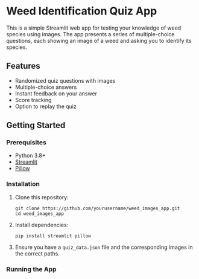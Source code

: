 # Weed Identification Quiz App

This is a simple Streamlit web app for testing your knowledge of weed species using images. The app presents a series of multiple-choice questions, each showing an image of a weed and asking you to identify its species.

## Features

- Randomized quiz questions with images
- Multiple-choice answers
- Instant feedback on your answer
- Score tracking
- Option to replay the quiz

## Getting Started

### Prerequisites

- Python 3.8+
- [Streamlit](https://streamlit.io/)
- [Pillow](https://python-pillow.org/)

### Installation

1. Clone this repository:
    ```
    git clone https://github.com/yourusername/weed_images_app.git
    cd weed_images_app
    ```

2. Install dependencies:
    ```
    pip install streamlit pillow
    ```

3. Ensure you have a `quiz_data.json` file and the corresponding images in the correct paths.

### Running the App
